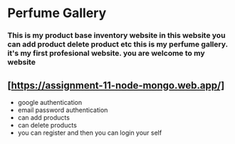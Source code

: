# Perfume Gallery

### This is my product base inventory website in this website you can add product delete product etc this is my perfume gallery. it's my first profesional website. you are welcome to my website

## [https://assignment-11-node-mongo.web.app/]

- google authentication
- email password authentication
- can add products
- can delete products
- you can register and then you can login your self
